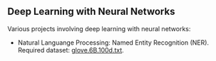 ## Deep Learning with Neural Networks

Various projects involving deep learning with neural networks:
  - Natural Languange Processing: Named Entity Recognition (NER).  
    Required dataset: [glove.6B.100d.txt](https://nlp.stanford.edu/projects/glove/).

